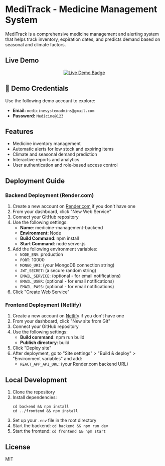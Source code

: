 # MediTrack - Medicine Management System

MediTrack is a comprehensive medicine management and alerting system that helps track inventory, expiration dates, and predicts demand based on seasonal and climate factors.

## Live Demo

<p align="center">
  <a href="http://medi-track-management.netlify.app/" target="_blank">
    <img src="https://img.shields.io/badge/Live%20Demo-Click%20Here-green?style=for-the-badge&logo=vercel" alt="Live Demo Badge"/>
  </a>
</p>

## 🔐 Demo Credentials

Use the following demo account to explore:

- **Email:** `medicinesystemadmins@gmail.com`
- **Password:** `Medicine@123`



## Features

- Medicine inventory management
- Automatic alerts for low stock and expiring items
- Climate and seasonal demand prediction
- Interactive reports and analytics
- User authentication and role-based access control

## Deployment Guide

### Backend Deployment (Render.com)

1. Create a new account on [Render.com](https://render.com) if you don't have one
2. From your dashboard, click "New Web Service"
3. Connect your GitHub repository
4. Use the following settings:
   - **Name**: medicine-management-backend
   - **Environment**: Node
   - **Build Command**: npm install
   - **Start Command**: node server.js
5. Add the following environment variables:
   - `NODE_ENV`: production
   - `PORT`: 10000
   - `MONGO_URI`: (your MongoDB connection string)
   - `JWT_SECRET`: (a secure random string)
   - `EMAIL_SERVICE`: (optional - for email notifications)
   - `EMAIL_USER`: (optional - for email notifications)
   - `EMAIL_PASS`: (optional - for email notifications)
6. Click "Create Web Service"

### Frontend Deployment (Netlify)

1. Create a new account on [Netlify](https://netlify.com) if you don't have one
2. From your dashboard, click "New site from Git"
3. Connect your GitHub repository
4. Use the following settings:
   - **Build command**: npm run build
   - **Publish directory**: build
5. Click "Deploy site"
6. After deployment, go to "Site settings" > "Build & deploy" > "Environment variables" and add:
   - `REACT_APP_API_URL`: (your Render.com backend URL)

## Local Development

1. Clone the repository
2. Install dependencies:
   ```
   cd backend && npm install
   cd ../frontend && npm install
   ```
3. Set up your `.env` file in the root directory
4. Start the backend: `cd backend && npm run dev`
5. Start the frontend: `cd frontend && npm start`

## License

MIT
